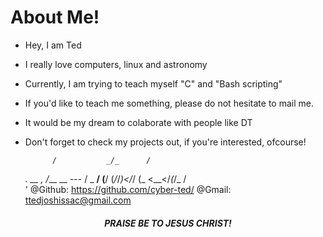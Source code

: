# About Me!

- Hey, I am Ted 
- I really love computers, linux and astronomy 
- Currently, I am trying to teach myself "C" and "Bash scripting" 
- If you'd like to teach me something, please do not hesitate to mail me.
- It would be my dream to colaborate with people like DT
- Don't forget to check my projects out, if you're interested, ofcourse! 
                          
            /           _/_      /
  _. __  , /___  __ --- /  _  __/ 
 (__/ (_/_/_)</_/ (_   <__</_(_/_ 
       /                          
      '   @Github: https://github.com/cyber-ted/
          @Gmail: ttedjoshissac@gmail.com 

<center> <h5> PRAISE BE TO JESUS CHRIST! </h5> </center>
